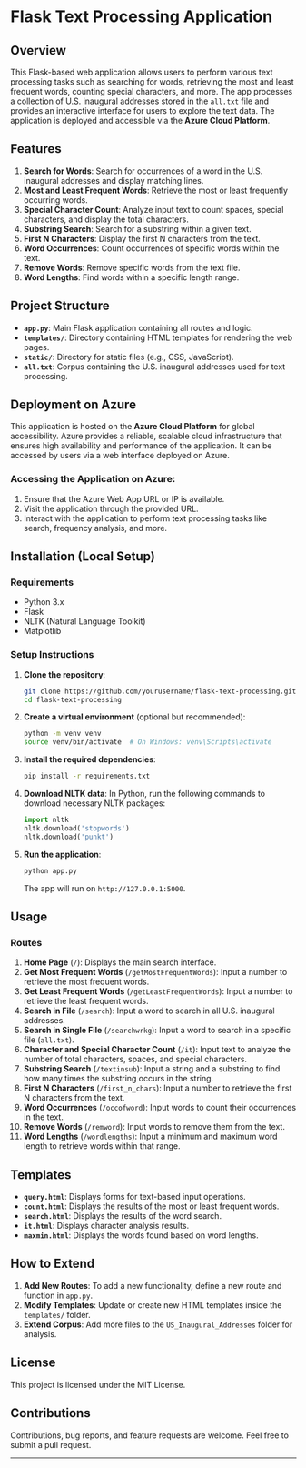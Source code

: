 # Flask Text Processing Application

## Overview
This Flask-based web application allows users to perform various text processing tasks such as searching for words, retrieving the most and least frequent words, counting special characters, and more. The app processes a collection of U.S. inaugural addresses stored in the `all.txt` file and provides an interactive interface for users to explore the text data. The application is deployed and accessible via the **Azure Cloud Platform**.

## Features
1. **Search for Words**: Search for occurrences of a word in the U.S. inaugural addresses and display matching lines.
2. **Most and Least Frequent Words**: Retrieve the most or least frequently occurring words.
3. **Special Character Count**: Analyze input text to count spaces, special characters, and display the total characters.
4. **Substring Search**: Search for a substring within a given text.
5. **First N Characters**: Display the first N characters from the text.
6. **Word Occurrences**: Count occurrences of specific words within the text.
7. **Remove Words**: Remove specific words from the text file.
8. **Word Lengths**: Find words within a specific length range.

## Project Structure

- **`app.py`**: Main Flask application containing all routes and logic.
- **`templates/`**: Directory containing HTML templates for rendering the web pages.
- **`static/`**: Directory for static files (e.g., CSS, JavaScript).
- **`all.txt`**: Corpus containing the U.S. inaugural addresses used for text processing.

## Deployment on Azure

This application is hosted on the **Azure Cloud Platform** for global accessibility. Azure provides a reliable, scalable cloud infrastructure that ensures high availability and performance of the application. It can be accessed by users via a web interface deployed on Azure.

### Accessing the Application on Azure:
1. Ensure that the Azure Web App URL or IP is available.
2. Visit the application through the provided URL.
3. Interact with the application to perform text processing tasks like search, frequency analysis, and more.

## Installation (Local Setup)

### Requirements
- Python 3.x
- Flask
- NLTK (Natural Language Toolkit)
- Matplotlib

### Setup Instructions

1. **Clone the repository**:
   ```bash
   git clone https://github.com/yourusername/flask-text-processing.git
   cd flask-text-processing
   ```

2. **Create a virtual environment** (optional but recommended):
   ```bash
   python -m venv venv
   source venv/bin/activate  # On Windows: venv\Scripts\activate
   ```

3. **Install the required dependencies**:
   ```bash
   pip install -r requirements.txt
   ```

4. **Download NLTK data**:
   In Python, run the following commands to download necessary NLTK packages:
   ```python
   import nltk
   nltk.download('stopwords')
   nltk.download('punkt')
   ```

5. **Run the application**:
   ```bash
   python app.py
   ```
   The app will run on `http://127.0.0.1:5000`.

## Usage

### Routes

1. **Home Page** (`/`): Displays the main search interface.
2. **Get Most Frequent Words** (`/getMostFrequentWords`): Input a number to retrieve the most frequent words.
3. **Get Least Frequent Words** (`/getLeastFrequentWords`): Input a number to retrieve the least frequent words.
4. **Search in File** (`/search`): Input a word to search in all U.S. inaugural addresses.
5. **Search in Single File** (`/searchwrkg`): Input a word to search in a specific file (`all.txt`).
6. **Character and Special Character Count** (`/it`): Input text to analyze the number of total characters, spaces, and special characters.
7. **Substring Search** (`/textinsub`): Input a string and a substring to find how many times the substring occurs in the string.
8. **First N Characters** (`/first_n_chars`): Input a number to retrieve the first N characters from the text.
9. **Word Occurrences** (`/occofword`): Input words to count their occurrences in the text.
10. **Remove Words** (`/remword`): Input words to remove them from the text.
11. **Word Lengths** (`/wordlengths`): Input a minimum and maximum word length to retrieve words within that range.

## Templates

- **`query.html`**: Displays forms for text-based input operations.
- **`count.html`**: Displays the results of the most or least frequent words.
- **`search.html`**: Displays the results of the word search.
- **`it.html`**: Displays character analysis results.
- **`maxmin.html`**: Displays the words found based on word lengths.

## How to Extend
1. **Add New Routes**: To add a new functionality, define a new route and function in `app.py`.
2. **Modify Templates**: Update or create new HTML templates inside the `templates/` folder.
3. **Extend Corpus**: Add more files to the `US_Inaugural_Addresses` folder for analysis.

## License
This project is licensed under the MIT License.

## Contributions
Contributions, bug reports, and feature requests are welcome. Feel free to submit a pull request.

---
